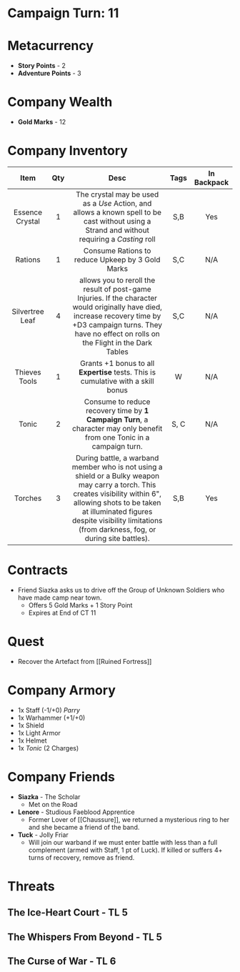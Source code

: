 # Campaign Turn: 11
# Metacurrency
- **Story Points** - 2
- **Adventure Points** - 3
# Company Wealth
- **Gold Marks** - 12
# Company Inventory

| Item | Qty | Desc | Tags | In Backpack |
| :--: | :--: | :--: | :--: | :--: |
| Essence Crystal | 1 | The crystal may be used as a *Use* Action, and allows a known spell to be cast without using a Strand and without requiring a *Casting* roll | S,B | Yes |
| Rations | 1 | Consume Rations to reduce Upkeep by 3 Gold Marks | S,C | N/A |
| Silvertree Leaf | 4 | allows you to reroll the result of post-game Injuries. If the character would originally have died, increase recovery time by +D3 campaign turns.  They have no effect on rolls on the Flight in the Dark Tables | S,C | N/A |
| Thieves Tools | 1 | Grants +1 bonus to all **Expertise** tests. This is cumulative with a skill bonus | W | N/A |
| Tonic | 2 | Consume to reduce recovery time by **1 Campaign Turn**, a character may only benefit from one Tonic in a campaign turn. | S, C | N/A |
| Torches | 3 | During battle, a warband member who is not using a shield or a Bulky weapon may carry a torch. This creates visibility within 6", allowing shots to be taken at illuminated figures despite visibility limitations (from darkness, fog, or during site battles). | S,B | Yes |

# Contracts
- Friend Siazka asks us to drive off the Group of Unknown Soldiers who have made camp near town. 
	- Offers 5 Gold Marks + 1 Story Point
	- Expires at End of CT 11
# Quest
- Recover the Artefact from [[Ruined Fortress]]
# Company Armory
- 1x Staff (-1/+0) *Parry*
- 1x Warhammer (+1/+0)
- 1x Shield
- 1x Light Armor
- 1x Helmet
- 1x *Tonic* (2 Charges)

# Company Friends
- **Siazka** - The Scholar
	- Met on the Road
- **Lenore** - Studious Faeblood Apprentice
	- Former Lover of [[Chaussure]], we returned a mysterious ring to her and she became a friend of the band.
- **Tuck** - Jolly Friar
	- Will join our warband if we must enter battle with less than a full complement (armed with Staff, 1 pt of Luck).  If killed or suffers 4+ turns of recovery, remove as friend.
# Threats
## The Ice-Heart Court - TL 5
## The Whispers From Beyond - TL 5
## The Curse of War - TL 6